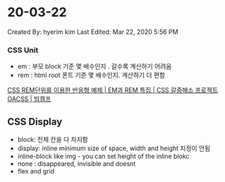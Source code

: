 # 20-03-22

Created By: hyerim kim
Last Edited: Mar 22, 2020 5:56 PM

### CSS Unit

- em : 부모 block 기준 몇 배수인지 . 갈수록 계산하기 어려움
- rem : html root 폰트 기준 몇 배수인지. 계산하기 더 편함

[CSS REM단위를 이용한 반응형 예제 | EM과 REM 특집 | CSS 갈증해소 프로젝트 OACSS | 빔캠프](https://www.youtube.com/watch?v=AfxL9OKBBCU)

## CSS Display

- block: 전체 칸을 다 차지함
- display: inline minimum size of space, width and height 지정이 안됨
- inline-block like img  - you can set height of the inline blokc
- none : disappeared, invisible and doesnt
- flex and grid